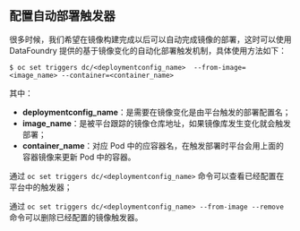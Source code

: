 ## 配置自动部署触发器

很多时候，我们希望在镜像构建完成以后可以自动完成镜像的部署，这时可以使用 DataFoundry 提供的基于镜像变化的自动化部署触发机制，具体使用方法如下：

```
$ oc set triggers dc/<deploymentconfig_name>  --from-image=<image_name> --container=<container_name>
```

其中：

* **deploymentconfig\_name**：是需要在镜像变化是由平台触发的部署配置名；
* **image\_name**：是被平台跟踪的镜像仓库地址，如果镜像库发生变化就会触发部署；   
* **container\_name**：对应 Pod 中的应容器名，在触发部署时平台会用上面的容器镜像来更新 Pod 中的容器。

通过 `oc set triggers dc/<deploymentconfig_name>`  命令可以查看已经配置在平台中的触发器；

通过 `oc set triggers dc/<deploymentconfig_name> --from-image --remove` 命令可以删除已经配置的镜像触发器。

